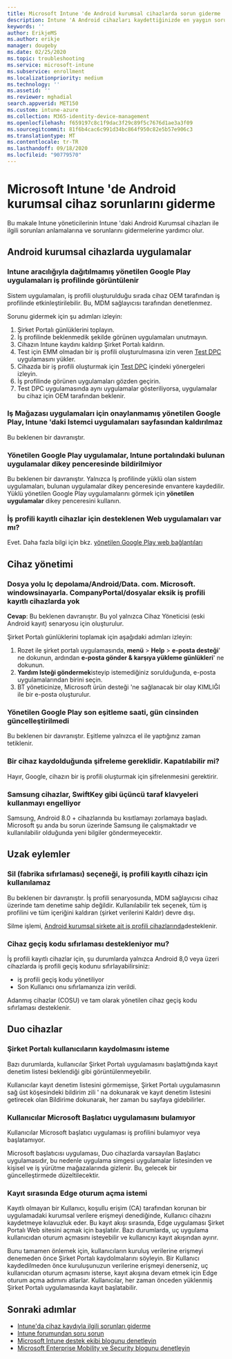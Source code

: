 ```yaml
---
title: Microsoft Intune 'de Android kurumsal cihazlarda sorun giderme
description: Intune 'A Android cihazları kaydettiğinizde en yaygın sorunların giderilmesi için öneriler.
keywords: ''
author: ErikjeMS
ms.author: erikje
manager: dougeby
ms.date: 02/25/2020
ms.topic: troubleshooting
ms.service: microsoft-intune
ms.subservice: enrollment
ms.localizationpriority: medium
ms.technology: ''
ms.assetid: ''
ms.reviewer: mghadial
search.appverid: MET150
ms.custom: intune-azure
ms.collection: M365-identity-device-management
ms.openlocfilehash: f659197c8c1f9dac3f29c89f5c7676d1ae3a3f09
ms.sourcegitcommit: 81f6b4cac6c991d34bc864f950c82e5b57e906c3
ms.translationtype: MT
ms.contentlocale: tr-TR
ms.lasthandoff: 09/18/2020
ms.locfileid: "90779570"
---
```

# <a name="troubleshoot-android-enterprise-device-problems-in-microsoft-intune"></a>Microsoft Intune 'de Android kurumsal cihaz sorunlarını giderme

Bu makale Intune yöneticilerinin Intune 'daki Android Kurumsal cihazları ile ilgili sorunları anlamalarına ve sorunlarını gidermelerine yardımcı olur.

## <a name="apps-on-android-enterprise-devices"></a>Android kurumsal cihazlarda uygulamalar

### <a name="managed-google-play-apps-that-arent-deployed-through-intune-are-displayed-in-the-work-profile"></a>Intune aracılığıyla dağıtılmamış yönetilen Google Play uygulamaları iş profilinde görüntülenir
Sistem uygulamaları, iş profili oluşturulduğu sırada cihaz OEM tarafından iş profilinde etkinleştirilebilir. Bu, MDM sağlayıcısı tarafından denetlenmez.

Sorunu gidermek için şu adımları izleyin:

  1. Şirket Portalı günlüklerini toplayın.
  2. İş profilinde beklenmedik şekilde görünen uygulamaları unutmayın.
  3. Cihazın Intune kaydını kaldırıp Şirket Portalı kaldırın.
  4. Test için EMM olmadan bir iş profili oluşturulmasına izin veren [Test DPC](https://play.google.com/store/apps/details?id=com.afwsamples.testdpc) uygulamasını yükler.
  5. Cihazda bir iş profili oluşturmak için [Test DPC](https://play.google.com/store/apps/details?id=com.afwsamples.testdpc) içindeki yönergeleri izleyin.
  6. İş profilinde görünen uygulamaları gözden geçirin. 
  7. Test DPC uygulamasında aynı uygulamalar gösteriliyorsa, uygulamalar bu cihaz için OEM tarafından beklenir.

### <a name="unapproved-managed-google-play-for-work-store-apps-arent-being-removed-from-the-client-apps-page-in-intune"></a>Iş Mağazası uygulamaları için onaylanmamış yönetilen Google Play, Intune 'daki Istemci uygulamaları sayfasından kaldırılmaz
Bu beklenen bir davranıştır.

### <a name="managed-google-play-apps-arent-being-reported-under-the-discovered-apps-blade-in-the-intune-portal"></a>Yönetilen Google Play uygulamalar, Intune portalındaki bulunan uygulamalar dikey penceresinde bildirilmiyor
Bu beklenen bir davranıştır. Yalnızca Iş profilinde yüklü olan sistem uygulamaları, bulunan uygulamalar dikey penceresinde envantere kaydedilir. Yüklü yönetilen Google Play uygulamalarını görmek için **yönetilen uygulamalar** dikey penceresini kullanın.

### <a name="are-web-applications-supported-for-work-profile-enrolled-devices"></a>İş profili kayıtlı cihazlar için desteklenen Web uygulamaları var mı?
Evet. Daha fazla bilgi için bkz. [yönetilen Google Play web bağlantıları](../apps/apps-add-android-for-work.md#managed-google-play-web-links)

## <a name="device-management"></a>Cihaz yönetimi

### <a name="file-path-internal-storageandroiddatacommicrosoftwindowsintunecompanyportalfiles-missing-on-work-profile-enrolled-devices"></a>Dosya yolu Iç depolama/Android/Data. com. Microsoft. windowsinayarla. CompanyPortal/dosyalar eksik iş profili kayıtlı cihazlarda yok

  **Cevap**: Bu beklenen davranıştır. Bu yol yalnızca Cihaz Yöneticisi (eski Android kayıt) senaryosu için oluşturulur.

  Şirket Portalı günlüklerini toplamak için aşağıdaki adımları izleyin:

  1. Rozet ile şirket portalı uygulamasında, **menü**  >  **Help**  >  **e-posta desteği**' ne dokunun, ardından **e-posta gönder & karşıya yükleme günlükleri**' ne dokunun. 
  2. **Yardım Isteği göndermek**isteyip istemediğiniz sorulduğunda, e-posta uygulamalarından birini seçin.
  3. BT yöneticinize, Microsoft ürün desteği 'ne sağlanacak bir olay KIMLIĞI ile bir e-posta oluşturulur.

### <a name="managed-google-play-last-sync-time--hasnt-been-updated-in-days"></a>Yönetilen Google Play son eşitleme saati, gün cinsinden güncelleştirilmedi
Bu beklenen bir davranıştır. Eşitleme yalnızca el ile yaptığınız zaman tetiklenir.

### <a name="encryption-is-required-when-a-device-is-enrolled-can-it-be-turned-off"></a>Bir cihaz kaydolduğunda şifreleme gereklidir. Kapatılabilir mi?
Hayır, Google, cihazın bir iş profili oluşturmak için şifrelenmesini gerektirir. 

### <a name="samsung-devices-are-blocking-the-use-of-third-party-keyboards-like-swiftkey"></a>Samsung cihazlar, SwiftKey gibi üçüncü taraf klavyeleri kullanmayı engelliyor
Samsung, Android 8.0 + cihazlarında bu kısıtlamayı zorlamaya başladı. Microsoft şu anda bu sorun üzerinde Samsung ile çalışmaktadır ve kullanılabilir olduğunda yeni bilgiler göndermeyecektir.

## <a name="remote-actions"></a>Uzak eylemler

### <a name="wipe-factory-reset-option-isnt-available-for-work-profile-enrolled-device"></a>Sil (fabrika sıfırlaması) seçeneği, iş profili kayıtlı cihazı için kullanılamaz
Bu beklenen bir davranıştır. İş profili senaryosunda, MDM sağlayıcısı cihaz üzerinde tam denetime sahip değildir. Kullanılabilir tek seçenek, tüm iş profilini ve tüm içeriğini kaldıran (şirket verilerini Kaldır) devre dışı.

Silme işlemi, [Android kurumsal şirkete ait iş profili cihazlarında](android-corporate-owned-work-profile-enroll.md)desteklenir.

### <a name="is-device-passcode-reset-supported"></a>Cihaz geçiş kodu sıfırlaması destekleniyor mu?
İş profili kayıtlı cihazlar için, şu durumlarda yalnızca Android 8,0 veya üzeri cihazlarda iş profili geçiş kodunu sıfırlayabilirsiniz:
- iş profili geçiş kodu yönetiliyor
- Son Kullanıcı onu sıfırlamanıza izin verildi.

Adanmış cihazlar (COSU) ve tam olarak yönetilen cihaz geçiş kodu sıfırlaması desteklenir.

## <a name="duo-devices"></a>Duo cihazlar

### <a name="company-portal-not-prompting-users-to-enroll"></a>Şirket Portalı kullanıcıların kaydolmasını isteme
Bazı durumlarda, kullanıcılar Şirket Portalı uygulamasını başlattığında kayıt denetim listesi beklendiği gibi görüntülenmeyebilir.

Kullanıcılar kayıt denetim listesini görmemişse, Şirket Portalı uygulamasının sağ üst köşesindeki bildirim zili ' na dokunarak ve kayıt denetim listesini getirecek olan Bildirime dokunarak, her zaman bu sayfaya gidebilirler.

### <a name="users-unable-to-find-the-microsoft-launcher-app"></a>Kullanıcılar Microsoft Başlatıcı uygulamasını bulamıyor
Kullanıcılar Microsoft başlatıcı uygulaması iş profilini bulamıyor veya başlatamıyor. 

Microsoft başlatıcısı uygulaması, Duo cihazlarda varsayılan Başlatıcı uygulamasıdır, bu nedenle uygulama simgesi uygulamalar listesinden ve kişisel ve iş yürütme mağazalarında gizlenir. Bu, gelecek bir güncelleştirmede düzeltilecektir.

### <a name="edge-sign-in-prompt-during-enrollment"></a>Kayıt sırasında Edge oturum açma istemi
Kayıtlı olmayan bir Kullanıcı, koşullu erişim (CA) tarafından korunan bir uygulamadaki kurumsal verilere erişmeyi denediğinde, Kullanıcı cihazını kaydetmeye kılavuzluk eder. Bu kayıt akışı sırasında, Edge uygulaması Şirket Portalı Web sitesini açmak için başlatılır. Bazı durumlarda, uç uygulama kullanıcıdan oturum açmasını isteyebilir ve kullanıcıyı kayıt akışından ayırır.

Bunu tamamen önlemek için, kullanıcıların kuruluş verilerine erişmeyi denemeden önce Şirket Portalı kaydolmalarını söyleyin. Bir Kullanıcı kaydedilmeden önce kuruluşunuzun verilerine erişmeyi denerseniz, uç kullanıcıdan oturum açmasını isterse, kayıt akışına devam etmek için Edge oturum açma adımını atlarlar. Kullanıcılar, her zaman önceden yüklenmiş Şirket Portalı uygulamasında kayıt başlatabilir.



## <a name="next-steps"></a>Sonraki adımlar

- [Intune'da cihaz kaydıyla ilgili sorunları giderme](troubleshoot-device-enrollment-in-intune.md)
- [Intune forumundan soru sorun](https://social.technet.microsoft.com/Forums/%7Blang-locale%7D/home?category=microsoftintune&filter=alltypes&sort=lastpostdesc)
- [Microsoft Intune destek ekibi blogunu denetleyin](https://techcommunity.microsoft.com/t5/Intune-Customer-Success/bg-p/IntuneCustomerSuccess)
- [Microsoft Enterprise Mobility ve Security blogunu denetleyin](https://techcommunity.microsoft.com/t5/Azure-Active-Directory-Identity/Announcing-the-public-preview-of-Azure-AD-group-based-license/ba-p/245210)